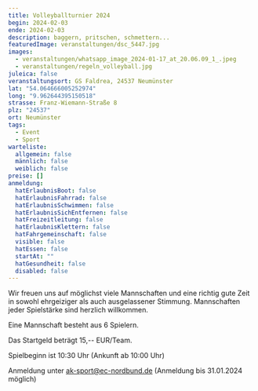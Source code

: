 ```yaml
---
title: Volleyballturnier 2024
begin: 2024-02-03
ende: 2024-02-03
description: baggern, pritschen, schmettern...
featuredImage: veranstaltungen/dsc_5447.jpg
images:
  - veranstaltungen/whatsapp_image_2024-01-17_at_20.06.09_1_.jpeg
  - veranstaltungen/regeln_volleyball.jpg
juleica: false
veranstaltungsort: GS Faldrea, 24537 Neumünster
lat: "54.064666005252974"
long: "9.962644395150518"
strasse: Franz-Wiemann-Straße 8
plz: "24537"
ort: Neumünster
tags:
  - Event
  - Sport
warteliste:
  allgemein: false
  männlich: false
  weiblich: false
preise: []
anmeldung:
  hatErlaubnisBoot: false
  hatErlaubnisFahrrad: false
  hatErlaubnisSchwimmen: false
  hatErlaubnisSichEntfernen: false
  hatFreizeitleitung: false
  hatErlaubnisKlettern: false
  hatFahrgemeinschaft: false
  visible: false
  hatEssen: false
  startAt: ""
  hatGesundheit: false
  disabled: false
---
```

Wir freuen uns auf möglichst viele Mannschaften und eine richtig gute Zeit in sowohl ehrgeiziger als auch ausgelassener Stimmung. Mannschaften jeder Spielstärke sind herzlich willkommen.

Eine Mannschaft besteht aus 6 Spielern.

Das Startgeld beträgt 15,-- EUR/Team.

Spielbeginn ist 10:30 Uhr (Ankunft ab 10:00 Uhr)

Anmeldung unter ak-sport@ec-nordbund.de (Anmeldung bis 31.01.2024 möglich)